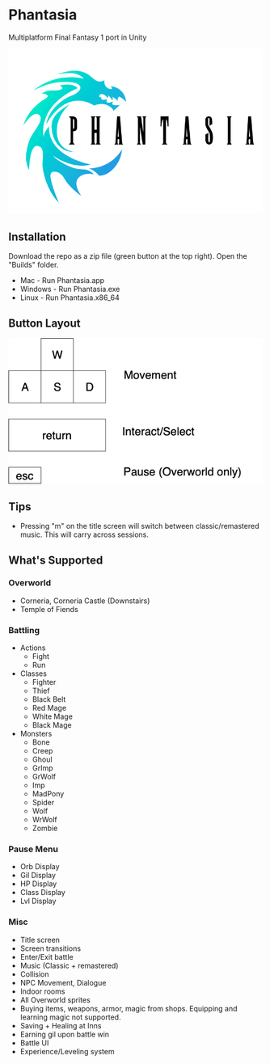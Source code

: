 # Phantasia
Multiplatform Final Fantasy 1 port in Unity

![Phantasia](Assets/misc/title_screen.png)

## Installation
Download the repo as a zip file (green button at the top right). Open the "Builds" folder.
- Mac - Run Phantasia.app
- Windows - Run Phantasia.exe
- Linux - Run Phantasia.x86_64

## Button Layout
![Button layout](Assets/misc/button_layout.png)

## Tips
- Pressing "m" on the title screen will switch between classic/remastered music. This will carry across sessions.

## What's Supported

### Overworld
- Corneria, Corneria Castle (Downstairs)
- Temple of Fiends
### Battling
- Actions
  - Fight
  - Run
- Classes
  - Fighter
  - Thief
  - Black Belt
  - Red Mage
  - White Mage
  - Black Mage
- Monsters
  - Bone
  - Creep
  - Ghoul
  - GrImp
  - GrWolf
  - Imp
  - MadPony
  - Spider
  - Wolf
  - WrWolf
  - Zombie
### Pause Menu
  - Orb Display
  - Gil Display
  - HP Display
  - Class Display
  - Lvl Display
### Misc
  - Title screen
  - Screen transitions
  - Enter/Exit battle
  - Music (Classic + remastered)
  - Collision
  - NPC Movement, Dialogue
  - Indoor rooms
  - All Overworld sprites
  - Buying items, weapons, armor, magic from shops. Equipping and learning magic not supported.
  - Saving + Healing at Inns
  - Earning gil upon battle win
  - Battle UI
  - Experience/Leveling system
